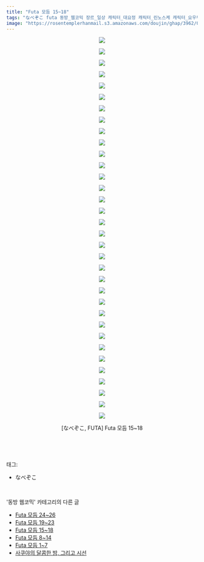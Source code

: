 ```yaml
---
title: "Futa 모듬 15~18"
tags: "なべぞこ futa 동방_웹코믹 장르_일상 캐릭터_대요정 캐릭터_린노스케 캐릭터_요우무 캐릭터_요우키 캐릭터_유유코 캐릭터_유카리 캐릭터_이쿠 캐릭터_텐시"
image: "https://rosentemplerhanmail.s3.amazonaws.com/doujin/ghap/3962/001.jpg"
---
```

<div class="article">
<p style="text-align: center; clear: none; float: none;"><img src="{{ site.imgserver11 }}/ghap/3962/001.jpg"/></p>
<p style="text-align: center; clear: none; float: none;"><img src="{{ site.imgserver11 }}/ghap/3962/002.jpg"/></p>
<p style="text-align: center; clear: none; float: none;"><img src="{{ site.imgserver11 }}/ghap/3962/003.jpg"/></p>
<p style="text-align: center; clear: none; float: none;"><img src="{{ site.imgserver11 }}/ghap/3962/004.jpg"/></p>
<p style="text-align: center; clear: none; float: none;"><img src="{{ site.imgserver11 }}/ghap/3962/005.jpg"/></p>
<p style="text-align: center; clear: none; float: none;"><img src="{{ site.imgserver11 }}/ghap/3962/006.jpg"/></p>
<p style="text-align: center; clear: none; float: none;"><img src="{{ site.imgserver11 }}/ghap/3962/007.jpg"/></p>
<p style="text-align: center; clear: none; float: none;"><img src="{{ site.imgserver11 }}/ghap/3962/008.jpg"/></p>
<p style="text-align: center; clear: none; float: none;"><img src="{{ site.imgserver11 }}/ghap/3962/009.jpg"/></p>
<p style="text-align: center; clear: none; float: none;"><img src="{{ site.imgserver11 }}/ghap/3962/010.jpg"/></p>
<p style="text-align: center; clear: none; float: none;"><img src="{{ site.imgserver11 }}/ghap/3962/011.jpg"/></p>
<p style="text-align: center; clear: none; float: none;"><img src="{{ site.imgserver11 }}/ghap/3962/012.jpg"/></p>
<p style="text-align: center; clear: none; float: none;"><img src="{{ site.imgserver11 }}/ghap/3962/013.jpg"/></p>
<p style="text-align: center; clear: none; float: none;"><img src="{{ site.imgserver11 }}/ghap/3962/014.jpg"/></p>
<p style="text-align: center; clear: none; float: none;"><img src="{{ site.imgserver11 }}/ghap/3962/015.jpg"/></p>
<p style="text-align: center; clear: none; float: none;"><img src="{{ site.imgserver11 }}/ghap/3962/016.jpg"/></p>
<p style="text-align: center; clear: none; float: none;"><img src="{{ site.imgserver11 }}/ghap/3962/017.jpg"/></p>
<p style="text-align: center; clear: none; float: none;"><img src="{{ site.imgserver11 }}/ghap/3962/018.jpg"/></p>
<p style="text-align: center; clear: none; float: none;"><img src="{{ site.imgserver11 }}/ghap/3962/019.jpg"/></p>
<p style="text-align: center; clear: none; float: none;"><img src="{{ site.imgserver11 }}/ghap/3962/020.jpg"/></p>
<p style="text-align: center; clear: none; float: none;"><img src="{{ site.imgserver11 }}/ghap/3962/021.jpg"/></p>
<p style="text-align: center; clear: none; float: none;"><img src="{{ site.imgserver11 }}/ghap/3962/022.jpg"/></p>
<p style="text-align: center; clear: none; float: none;"><img src="{{ site.imgserver11 }}/ghap/3962/023.jpg"/></p>
<p style="text-align: center; clear: none; float: none;"><img src="{{ site.imgserver11 }}/ghap/3962/024.jpg"/></p>
<p style="text-align: center; clear: none; float: none;"><img src="{{ site.imgserver11 }}/ghap/3962/025.jpg"/></p>
<p style="text-align: center; clear: none; float: none;"><img src="{{ site.imgserver11 }}/ghap/3962/026.jpg"/></p>
<p style="text-align: center; clear: none; float: none;"><img src="{{ site.imgserver11 }}/ghap/3962/027.jpg"/></p>
<p style="text-align: center; clear: none; float: none;"><img src="{{ site.imgserver11 }}/ghap/3962/028.jpg"/></p>
<p style="text-align: center; clear: none; float: none;"><img src="{{ site.imgserver11 }}/ghap/3962/029.jpg"/></p>
<p style="text-align: center; clear: none; float: none;"><img src="{{ site.imgserver11 }}/ghap/3962/030.jpg"/></p>
<p style="text-align: center; clear: none; float: none;"><img src="{{ site.imgserver11 }}/ghap/3962/031.jpg"/></p>
<p style="text-align: center; clear: none; float: none;"><img src="{{ site.imgserver11 }}/ghap/3962/032.jpg"/></p>
<p style="text-align: center; clear: none; float: none;"><img src="{{ site.imgserver11 }}/ghap/3962/033.jpg"/></p>
<p style="text-align: center; clear: none; float: none;"><img src="{{ site.imgserver11 }}/ghap/3962/034.jpg"/></p>
<p style="text-align: center; clear: none; float: none;">[なべぞこ, FUTA] Futa 모듬 15~18</p>
<p><br/></p>
</div><br/>
<div class="tagTrail">
<p>태그: </p>
<ul>
<li>なべぞこ</li>
</ul>
</div><br/>
<div class="another">
<p>'동방 웹코믹' 카테고리의 다른 글</p>
<ul>
<li><a href="/ghap_3964">Futa 모듬 24~26</a></li>
<li><a href="/ghap_3963">Futa 모듬 19~23</a></li>
<li><a href="/ghap_3962">Futa 모듬 15~18</a></li>
<li><a href="/ghap_3961">Futa 모듬 8~14</a></li>
<li><a href="/ghap_3960">Futa 모듬 1~7</a></li>
<li><a href="/ghap_3957">사쿠야의 달콤한 밤, 그리고 시선</a></li>
</ul>
</div><br/>
<div class="cb_module cb_fluid">
<div class="cb_wrt cb_profile">
</div><!-- commentList close -->
</div><br/>
